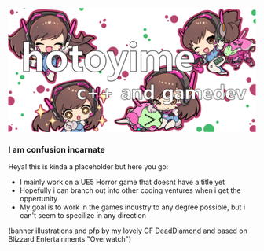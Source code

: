 <picture>
  <source media="(prefers-color-scheme: dark)" srcset="https://raw.githubusercontent.com/hotoyime/hotoyime/main/Banner%20dark%20mode.png">
  <source media="(prefers-color-scheme: light)" srcset="https://raw.githubusercontent.com/hotoyime/hotoyime/main/Banner%20light%20mode.png">
  <img alt="Shows profile banner that is just a placeholder." src="https://raw.githubusercontent.com/hotoyime/hotoyime/main/Banner%20dark%20mode.png">
</picture>

### I am confusion incarnate

Heya! this is kinda a placeholder but here you go:
- I mainly work on a UE5 Horror game that doesnt have a title yet
- Hopefully i can branch out into other coding ventures when i get the oppertunity
- My goal is to work in the games industry to any degree possible, but i can't seem to specilize in any direction

(banner illustrations and pfp by my lovely GF [DeadDiamond](https://www.twitch.tv/xdeaddiamondx) and based on Blizzard Entertainments "Overwatch")



<!--
**hotoyime/hotoyime** is a ✨ _special_ ✨ repository because its `README.md` (this file) appears on your GitHub profile.

Here are some ideas to get you started:

- 🔭 I’m currently working on ...
- 🌱 I’m currently learning ...
- 👯 I’m looking to collaborate on ...
- 🤔 I’m looking for help with ...
- 💬 Ask me about ...
- 📫 How to reach me: ...
- 😄 Pronouns: ...
- ⚡ Fun fact: ...
-->
